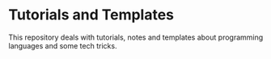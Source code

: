 # Tutorials and Templates
This repository deals with tutorials, notes and templates about programming languages and some tech tricks.
